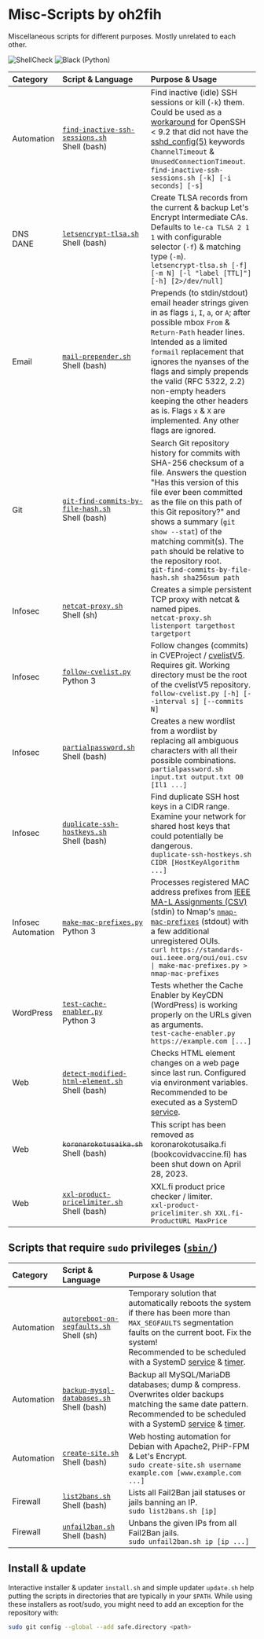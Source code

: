 # Misc-Scripts by oh2fih

Miscellaneous scripts for different purposes. Mostly unrelated to each other.

![ShellCheck](https://github.com/oh2fih/Misc-Scripts/workflows/ShellCheck/badge.svg)
![Black (Python)](https://github.com/oh2fih/Misc-Scripts/workflows/Black%20(Python)/badge.svg)

| Category | Script & Language | Purpose & Usage |
|:---|:---|:---|
| Automation | [`find-inactive-ssh-sessions.sh`](bin/find-inactive-ssh-sessions.sh)<br>Shell (bash) | Find inactive (idle) SSH sessions or kill (`-k`) them. Could be used as a [workaround](https://serverfault.com/a/1162840/274176) for OpenSSH < 9.2 that did not have the [sshd_config(5)](https://man.openbsd.org/sshd_config) keywords `ChannelTimeout` & `UnusedConnectionTimeout`.<br>`find-inactive-ssh-sessions.sh [-k] [-i seconds] [-s]`|
| DNS<br>DANE | [`letsencrypt-tlsa.sh`](bin/letsencrypt-tlsa.sh)<br>Shell (bash) | Create TLSA records from the current & backup Let's Encrypt Intermediate CAs. Defaults to `le-ca TLSA 2 1 1` with configurable selector (`-f`) & matching type (`-m`).<br>`letsencrypt-tlsa.sh [-f] [-m N] [-l "label [TTL]"] [-h] [2>/dev/null]`|
| Email | [`mail-prepender.sh`](bin/mail-prepender.sh)<br>Shell (bash) | Prepends (to stdin/stdout) email header strings given in as flags `i`, `I`, `a`, or `A`; after possible mbox `From` & `Return-Path` header lines. Intended as a limited `formail` replacement that ignores the nyanses of the flags and simply prepends the valid (RFC 5322, 2.2) non-empty headers keeping the other headers as is. Flags `x` & `X` are implemented. Any other flags are ignored. |
| Git | [`git-find-commits-by-file-hash.sh`](bin/git-find-commits-by-file-hash.sh)<br>Shell (bash) | Search Git repository history for commits with SHA-256 checksum of a file. Answers the question "Has this version of this file ever been committed as the file on this path of this Git repository?" and shows a summary (`git show --stat`) of the matching commit(s). The `path` should be relative to the repository root.<br>`git-find-commits-by-file-hash.sh sha256sum path`|
| Infosec | [`netcat-proxy.sh`](bin/netcat-proxy.sh)<br>Shell (sh) | Creates a simple persistent TCP proxy with netcat & named pipes.<br>`netcat-proxy.sh listenport targethost targetport` |
| Infosec | [`follow-cvelist.py`](bin/follow-cvelist.py)<br>Python 3 | Follow changes (commits) in CVEProject / [cvelistV5](https://github.com/CVEProject/cvelistV5). Requires git. Working directory must be the root of the cvelistV5 repository.<br>`follow-cvelist.py [-h] [--interval s] [--commits N]`|
| Infosec | [`partialpassword.sh`](bin/partialpassword.sh)<br>Shell (bash) | Creates a new wordlist from a wordlist by replacing all ambiguous characters with all their possible combinations.<br>`partialpassword.sh input.txt output.txt O0 [Il1 ...]` |
| Infosec | [`duplicate-ssh-hostkeys.sh`](bin/duplicate-ssh-hostkeys.sh)<br>Shell (bash) | Find duplicate SSH host keys in a CIDR range. Examine your network for shared host keys that could potentially be dangerous.<br>`duplicate-ssh-hostkeys.sh CIDR [HostKeyAlgorithm ...]` |
| Infosec<br>Automation | [`make-mac-prefixes.py`](bin/make-mac-prefixes.py)<br>Python 3 | Processes registered MAC address prefixes from [IEEE MA-L Assignments (CSV)](https://standards.ieee.org/products-programs/regauth/) (stdin) to Nmap's [`nmap-mac-prefixes`](https://github.com/nmap/nmap/blob/master/nmap-mac-prefixes)  (stdout) with a few additional unregistered OUIs.<br>`curl https://standards-oui.ieee.org/oui/oui.csv \| make-mac-prefixes.py > nmap-mac-prefixes` |
| WordPress | [`test-cache-enabler.py`](bin/test-cache-enabler.py)<br>Python 3 | Tests whether the Cache Enabler by KeyCDN (WordPress) is working properly on the URLs given as arguments.<br>`test-cache-enabler.py https://example.com [...]` |
| Web | [`detect-modified-html-element.sh`](bin/detect-modified-html-element.sh)<br>Shell (bash) | Checks HTML element changes on a web page since last run. Configured via environment variables.<br>Recommended to be executed as a SystemD [service](systemd/detect-modified-html-element.service.example). |
| Web | <del>`koronarokotusaika.sh`</del><br>Shell (bash) | This script has been removed as koronarokotusaika.fi (bookcovidvaccine.fi) has been shut down on April 28, 2023. |
| Web | [`xxl-product-pricelimiter.sh`](bin/xxl-product-pricelimiter.sh)<br>Shell (bash) | XXL.fi product price checker / limiter.<br>`xxl-product-pricelimiter.sh XXL.fi-ProductURL MaxPrice` |

## Scripts that require `sudo` privileges ([`sbin/`](sbin/))

| Category | Script & Language | Purpose & Usage |
|:---|:---|:---|
| Automation | [`autoreboot-on-segfaults.sh`](sbin/autoreboot-on-segfaults.sh)<br>Shell (sh) | Temporary solution that automatically reboots the system if there has been more than `MAX_SEGFAULTS` segmentation faults on the current boot. Fix the system!<br>Recommended to be scheduled with a SystemD [service](systemd/autoreboot-on-segfaults.service.example) & [timer](systemd/autoreboot-on-segfaults.service.example).|
| Automation | [`backup-mysql-databases.sh`](sbin/backup-mysql-databases.sh)<br>Shell (bash) | Backup all MySQL/MariaDB databases; dump & compress. Overwrites older backups matching the same date pattern.<br>Recommended to be scheduled with a SystemD [service](systemd/backup-mysql-databases.service.example) & [timer](systemd/backup-mysql-databases.timer.example).|
| Automation | [`create-site.sh`](sbin/create-site.sh)<br>Shell (bash) | Web hosting automation for Debian with Apache2, PHP-FPM & Let's Encrypt.<br>`sudo create-site.sh username example.com [www.example.com ...]` |
| Firewall | [`list2bans.sh`](sbin/list2bans.sh)<br>Shell (bash) | Lists all Fail2Ban jail statuses or jails banning an IP.<br>`sudo list2bans.sh [ip]` |
| Firewall | [`unfail2ban.sh`](sbin/unfail2ban.sh)<br>Shell (bash) | Unbans the given IPs from all Fail2Ban jails.<br>`sudo unfail2ban.sh ip [ip ...]` |

## Install & update

Interactive installer & updater `install.sh` and simple updater `update.sh` help putting the scripts in directories that are typically in your `$PATH`. While using these installers as root/sudo, you might need to add an exception for the repository with:

```bash
sudo git config --global --add safe.directory <path>
```
